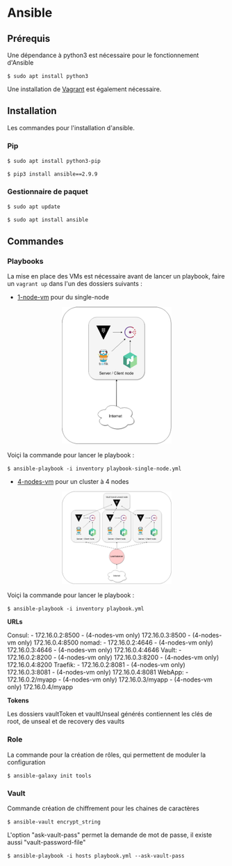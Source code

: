 # Ansible

## Prérequis

Une dépendance à python3 est nécessaire pour le fonctionnement d'Ansible

```
$ sudo apt install python3
```

Une installation de [Vagrant](https://www.vagrantup.com/downloads) est également nécessaire.

## Installation

Les commandes pour l'installation d'ansible.

### Pip

```
$ sudo apt install python3-pip
```

```
$ pip3 install ansible==2.9.9
```

### Gestionnaire de paquet

```
$ sudo apt update
```

```
$ sudo apt install ansible
```

## Commandes

### Playbooks

La mise en place des VMs est nécessaire avant de lancer un playbook, faire un `vagrant up`
dans l'un des dossiers suivants :

- [1-node-vm](../hashiCorpStack/vagrant/standard-vm/1-node-vm) pour du single-node

<p align="center">
    <img src="nomadConsulVaultSingleNode.png"
    alt="nomadConsul3NodesCluster"
    width="50%"
    />
</p>


Voiçi la commande pour lancer le playbook :

```
$ ansible-playbook -i inventory playbook-single-node.yml
```

- [4-nodes-vm](../hashiCorpStack/vagrant/standard-vm/4-nodes-vm) pour un cluster à 4 nodes

<p align="center">
    <img src="nomadConsulVaultCluster.png"
    alt="nomadConsul3NodesCluster"
    width="50%"
    />
</p>


Voiçi la commande pour lancer le playbook :

```
$ ansible-playbook -i inventory playbook.yml
```

**URLs**

Consul:
    - 172.16.0.2:8500
    - (4-nodes-vm only) 172.16.0.3:8500
    - (4-nodes-vm only) 172.16.0.4:8500
nomad:
    - 172.16.0.2:4646
    - (4-nodes-vm only) 172.16.0.3:4646
    - (4-nodes-vm only) 172.16.0.4:4646
Vault:
    - 172.16.0.2:8200
    - (4-nodes-vm only) 172.16.0.3:8200
    - (4-nodes-vm only) 172.16.0.4:8200
Traefik:
    - 172.16.0.2:8081
    - (4-nodes-vm only) 172.16.0.3:8081
    - (4-nodes-vm only) 172.16.0.4:8081
WebApp:
    - 172.16.0.2/myapp
    - (4-nodes-vm only) 172.16.0.3/myapp
    - (4-nodes-vm only) 172.16.0.4/myapp

**Tokens**

Les dossiers vaultToken et vaultUnseal générés contiennent les clés de root, de unseal et de recovery des vaults

### Role

La commande pour la création de rôles, qui permettent de moduler la configuration

```
$ ansible-galaxy init tools
```

### Vault

Commande création de chiffrement pour les chaines de caractères

```
$ ansible-vault encrypt_string
```

L'option "ask-vault-pass" permet la demande de mot de passe, il existe aussi "vault-password-file"

```
$ ansible-playbook -i hosts playbook.yml --ask-vault-pass
```